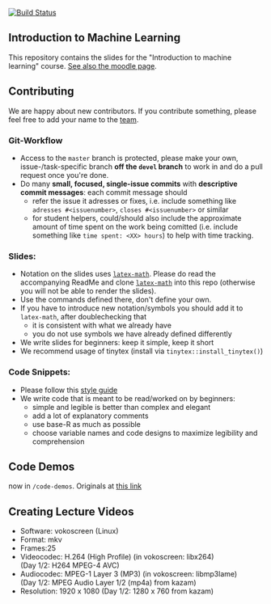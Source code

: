 [![Build Status](https://travis-ci.com/compstat-lmu/lecture_i2ml.svg?token=yiXTK7TFAHiwv8cwsQus&branch=master)](https://travis-ci.com/compstat-lmu/lecture_i2ml)

## Introduction to Machine Learning

This repository contains the slides for the "Introduction to machine learning" course.
[See also the moodle page](https://moodle.lmu.de/course/view.php?id=3001).

## Contributing

We are happy about new contributors. If you contribute something, please feel
free to add your name to the [team](vignettes/team.Rmd).

### Git-Workflow
- Access to the `master` branch is protected, please make your own, issue-/task-specific branch **off the  `devel` branch** to work in and do a pull request once you're done. 
- Do many **small, focused, single-issue commits** with **descriptive commit messages**: each commit message should
    - refer the issue it adresses or fixes, i.e. include something like `adresses #<issuenumber>`, `closes #<issuenumber>` or similar
    - for student helpers, could/should also include the approximate amount of time spent on the work being comitted (i.e. include something like `time spent: <XX> hours`) to help with time tracking.

### Slides:

- Notation on the slides uses [`latex-math`](https://github.com/compstat-lmu/latex-math). Please do read the accompanying ReadMe and clone [`latex-math`](https://github.com/compstat-lmu/latex-math) into this repo (otherwise you will not be able to render the slides).
- Use the commands defined there, don't define your own. 
- If you have to introduce new notation/symbols you should add it to `latex-math`, after doublechecking that  
   - it is consistent with what we already have 
   - you do not use symbols we have already defined differently
- We write slides for beginners: keep it simple, keep it short
- We recommend usage of tinytex (install via `tinytex::install_tinytex()`)




### Code Snippets:

- Please follow this [style guide](https://style.tidyverse.org)
- We write code that is meant to be read/worked on by beginners: 
   - simple and legible is better than complex and elegant
   - add a lot of explanatory comments
   - use base-R as much as possible
   - choose variable names and code designs to maximize legibility and comprehension

## Code Demos

now in `/code-demos`. Originals at [this link](https://github.com/compstat-lmu/lecture_intro_to_ml_notebooks)

## Creating Lecture Videos

- Software: vokoscreen (Linux)
- Format: mkv
- Frames:25
- Videocodec: H.264 (High Profile)    (in vokoscreen: libx264)  
  (Day 1/2: H264 MPEG-4 AVC)
- Audiocodec: MPEG-1 Layer 3 (MP3) (in vokoscreen: libmp3lame)  
  (Day 1/2: MPEG Audio Layer 1/2 (mp4a) from kazam)
- Resolution: 1920 x 1080 (Day 1/2: 1280 x 760 from kazam)




